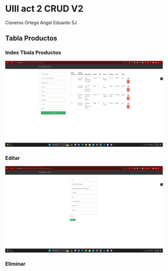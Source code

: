 # UIII  act 2 CRUD V2
Cisneros Ortega Angel Eduardo 5J
## Tabla Productos

### Index Tbala Productos
![](https://github.com/aecortega/UIII-act-2-CRUD-V2/blob/main/Captura%20de%20pantalla%202023-11-15%20124641.png)
### Editar
![](https://github.com/aecortega/UIII-act-2-CRUD-V2/blob/main/Captura%20de%20pantalla%202023-11-15%20124710.png)
### Eliminar
![]()
